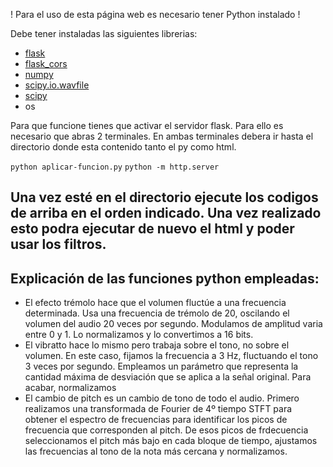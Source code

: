 ! Para el uso de esta página web es necesario tener Python instalado !

Debe tener instaladas las siguientes librerias:
- [flask](https://flask.palletsprojects.com/en/3.0.x/)
- [flask_cors](https://pypi.org/project/Flask-Cors/1.10.3/)
- [numpy](https://numpy.org/)
- [scipy.io.wavfile](https://docs.scipy.org/doc/scipy/reference/generated/scipy.io.wavfile.read.html)
- [scipy](https://scipy.org/)
- os

Para que funcione tienes que activar el servidor flask. Para ello es necesario que abras 2 terminales.
En ambas terminales debera ir hasta el directorio donde esta contenido tanto el py como html.

`python aplicar-funcion.py`
`python -m http.server`

Una vez esté en el directorio ejecute los codigos de arriba en el orden indicado. 
Una vez realizado esto podra ejecutar de nuevo el html y poder usar los filtros.
---
## Explicación de las funciones python empleadas:
- El efecto trémolo hace que el volumen fluctúe a una frecuencia determinada. Usa una frecuencia de trémolo de 20, oscilando el volumen del audio 20 veces por segundo. Modulamos de amplitud varia entre 0 y 1. Lo normalizamos y lo convertimos a 16 bits.
- El vibratto hace lo mismo pero trabaja sobre el tono, no sobre el volumen. En este caso, fijamos la frecuencia a 3 Hz, fluctuando el tono 3 veces por segundo. Empleamos un parámetro que representa la cantidad máxima de desviación que se aplica a la señal original. Para acabar, normalizamos 
- El cambio de pitch es un cambio de tono de todo el audio. Primero realizamos una transformada de Fourier de 4º tiempo STFT para obtener el espectro de frecuencias para identificar los picos de frecuencia que corresponden al pitch. De esos picos de frdecuencia seleccionamos el pitch más bajo en cada bloque de tiempo, ajustamos las frecuencias al tono de la nota más cercana y normalizamos.